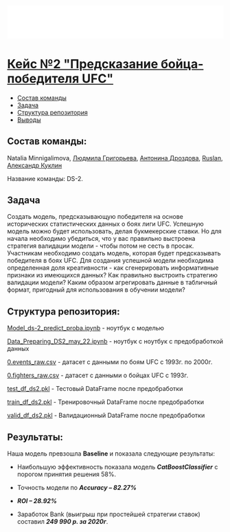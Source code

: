 ![Title PNG "Hackathon"](Hackathon.svg)

# [Кейс №2 "Предсказание бойца-победителя UFC"](https://new.skillfactory.ru/hackaton)

<!-- vim-markdown-toc Redcarpet -->

* [Состав команды](#состав-команды)
* [Задача](#задача)
* [Структура репозитория](#структура-репозитория)
* [Выводы](#выводы)

<!-- vim-markdown-toc Redcarpet -->

## Состав команды: 
Natalia Minnigalimova, [Людмила Григорьева](https://github.com/LudmilaGR), [Антонина Дроздова](https://github.com/DAntonina), [Ruslan](https://github.com/RuslanAvtobot), [Александр Куклин](https://github.com/susuber)

Название команды: DS-2.

## Задача

Создать модель, предсказывающую победителя на основе исторических статистических данных о боях лиги UFC. Успешную модель можно будет использовать, делая букмекерские ставки. Но для начала необходимо убедиться, что у вас правильно выстроена стратегия валидации модели - чтобы потом не сесть в просак.
Участникам необходимо создать модель, которая будет предсказывать победителя в боях UFC. Для создания успешной модели необходима определенная доля креативности - как сгенерировать информативные признаки из имеющихся данных? Как правильно выстроить стратегию валидации модели? Каким образом агрегировать данные в табличный формат, пригодный для использования в обучении модели?

## Структура репозитория:

[Model_ds-2_predict_proba.ipynb](Model_ds-2_predict_proba.ipynb) - ноутбук с моделью

[Data_Preparing_DS2_may_22.ipynb](Data_Preparing_DS2_may_22.ipynb) - ноутбук с ноутбук с предобработкой данных

[0.events_raw.csv](data/0.events_raw.csv) - датасет с данными по боям UFC с 1993г. по 2000г.

[0.fighters_raw.csv](data/0.fighters_raw.csv) - датасет с данными о бойцах UFC с 1993г.

[test_df_ds2.pkl](data/test_df_ds2.pkl) - Тестовый DataFrame после предобработки

[train_df_ds2.pkl](data/train_df_ds2.pkl) - Тренировочный DataFrame после предобработки

[valid_df_ds2.pkl](data/valid_df_ds2.pkl) - Валидационный DataFrame после предобработки


## Результаты:

Наша модель превзошла **Baseline** и показала следующие результаты:

* Наибольшую эффективность показала модель ***CatВoostClassifier*** с порогом принятия решения 58%.

* Точность модели по ***Accuracy – 82.27%***

* ***ROI – 28.92%***

* Заработок Bank (выигрыш при простейшей стратегии ставок) составил ***249 990 р. за 2020г***.

